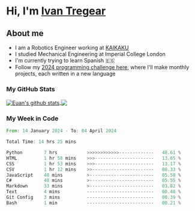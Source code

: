 # Hi, I'm [Ivan Tregear](https://www.linkedin.com/in/ivantregear/)

## About me

* I am a Robotics Engineer working at [KAIKAKU](https://github.com/KAIKAKU-AI)
* I studied Mechanical Engineering at Imperial College London
* I'm currently trying to learn Spanish :es:
* Follow my [2024 programming challenge here](https://github.com/ITregear?tab=repositories), where I'll make monthly projects, each written in a new language


### My GitHub Stats

<a href="#my-github-stats">
  <img align="center" src="https://github-readme-stats.vercel.app/api?username=itregear&count_private=true&show_icons=true&include_all_commits=true&theme=material-palenight" alt="Euan's github stats" />
</a>

<a href="#my-github-stats">
  <img align="center" src="https://github-readme-stats.vercel.app/api/top-langs/?username=itregear&layout=compact&theme=material-palenight" />
</a>

### My Week in Code
<!--START_SECTION:waka-->

```rust
From: 14 January 2024 - To: 04 April 2024

Total Time: 14 hrs 25 mins

Python        7 hrs           >>>>>>>>>>>>-------------   48.61 %
HTML          1 hr 58 mins    >>>----------------------   13.65 %
CSS           1 hr 53 mins    >>>----------------------   13.17 %
CSV           1 hr 12 mins    >>-----------------------   08.33 %
JavaScript    48 mins         >------------------------   05.58 %
C#            48 mins         >------------------------   05.55 %
Markdown      33 mins         >------------------------   03.82 %
Text          4 mins          -------------------------   00.48 %
Git Config    3 mins          -------------------------   00.39 %
Bash          1 min           -------------------------   00.21 %
```

<!--END_SECTION:waka-->
